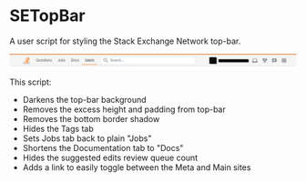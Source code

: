 # SETopBar
A user script for styling the Stack Exchange Network top-bar.

![SO Top-Bar Screenshot][1]

This script:
* Darkens the top-bar background
* Removes the excess height and padding from top-bar
* Removes the bottom border shadow
* Hides the Tags tab
* Sets Jobs tab back to plain "Jobs"
* Shortens the Documentation tab to "Docs"
* Hides the suggested edits review queue count
* Adds a link to easily toggle between the Meta and Main sites

[1]:https://github.com/tziporaziegler/SETopBar/blob/master/so-top-bar-screenshot.png
